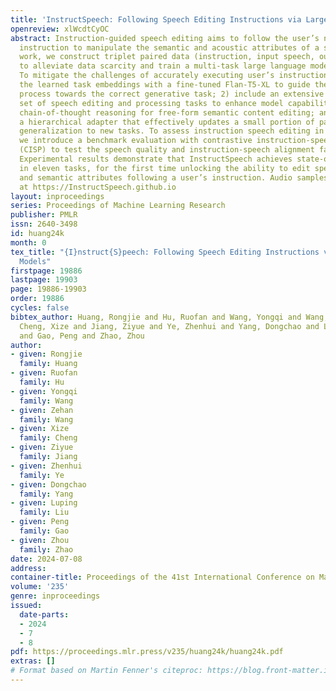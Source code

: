 ```yaml
---
title: 'InstructSpeech: Following Speech Editing Instructions via Large Language Models'
openreview: xlWcdtCyOC
abstract: Instruction-guided speech editing aims to follow the user’s natural language
  instruction to manipulate the semantic and acoustic attributes of a speech. In this
  work, we construct triplet paired data (instruction, input speech, output speech)
  to alleviate data scarcity and train a multi-task large language model named InstructSpeech.
  To mitigate the challenges of accurately executing user’s instructions, we 1) introduce
  the learned task embeddings with a fine-tuned Flan-T5-XL to guide the generation
  process towards the correct generative task; 2) include an extensive and diverse
  set of speech editing and processing tasks to enhance model capabilities; 3) investigate
  chain-of-thought reasoning for free-form semantic content editing; and 4) propose
  a hierarchical adapter that effectively updates a small portion of parameters for
  generalization to new tasks. To assess instruction speech editing in greater depth,
  we introduce a benchmark evaluation with contrastive instruction-speech pre-training
  (CISP) to test the speech quality and instruction-speech alignment faithfulness.
  Experimental results demonstrate that InstructSpeech achieves state-of-the-art results
  in eleven tasks, for the first time unlocking the ability to edit speech’s acoustic
  and semantic attributes following a user’s instruction. Audio samples are available
  at https://InstructSpeech.github.io
layout: inproceedings
series: Proceedings of Machine Learning Research
publisher: PMLR
issn: 2640-3498
id: huang24k
month: 0
tex_title: "{I}nstruct{S}peech: Following Speech Editing Instructions via Large Language
  Models"
firstpage: 19886
lastpage: 19903
page: 19886-19903
order: 19886
cycles: false
bibtex_author: Huang, Rongjie and Hu, Ruofan and Wang, Yongqi and Wang, Zehan and
  Cheng, Xize and Jiang, Ziyue and Ye, Zhenhui and Yang, Dongchao and Liu, Luping
  and Gao, Peng and Zhao, Zhou
author:
- given: Rongjie
  family: Huang
- given: Ruofan
  family: Hu
- given: Yongqi
  family: Wang
- given: Zehan
  family: Wang
- given: Xize
  family: Cheng
- given: Ziyue
  family: Jiang
- given: Zhenhui
  family: Ye
- given: Dongchao
  family: Yang
- given: Luping
  family: Liu
- given: Peng
  family: Gao
- given: Zhou
  family: Zhao
date: 2024-07-08
address:
container-title: Proceedings of the 41st International Conference on Machine Learning
volume: '235'
genre: inproceedings
issued:
  date-parts:
  - 2024
  - 7
  - 8
pdf: https://proceedings.mlr.press/v235/huang24k/huang24k.pdf
extras: []
# Format based on Martin Fenner's citeproc: https://blog.front-matter.io/posts/citeproc-yaml-for-bibliographies/
---
```

